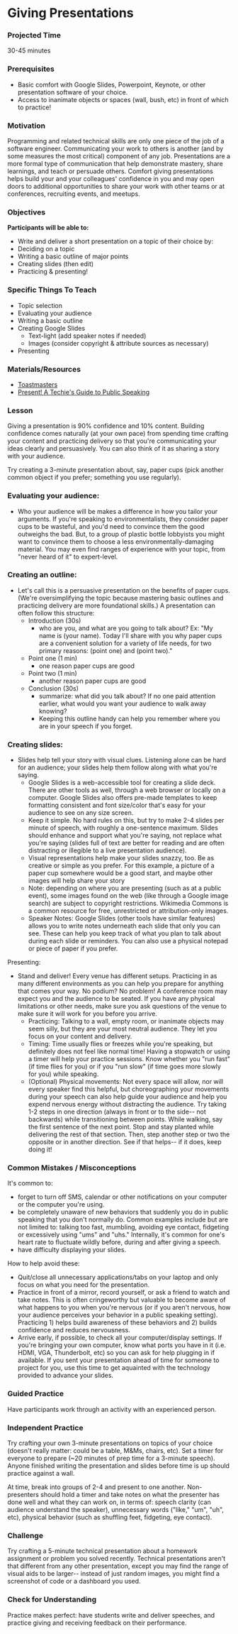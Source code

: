# Giving Presentations

### Projected Time
30-45 minutes

### Prerequisites
- Basic comfort with Google Slides, Powerpoint, Keynote, or other presentation software of your choice.
- Access to inanimate objects or spaces (wall, bush, etc) in front of which to practice!

### Motivation
Programming and related technical skills are only one piece of the job of a software engineer. Communicating your work to others is another (and by some measures the most critical) component of any job. Presentations are a more formal type of communication that help demonstrate mastery, share learnings, and teach or persuade others. Comfort giving presentations helps build your and your colleagues' confidence in you and may open doors to additional opportunities to share your work with other teams or at conferences, recruiting events, and meetups.

### Objectives

**Participants will be able to:**
- Write and deliver a short presentation on a topic of their choice by:
- Deciding on a topic
- Writing a basic outline of major points
- Creating slides (then edit)
- Practicing & presenting!

### Specific Things To Teach
- Topic selection
- Evaluating your audience
- Writing a basic outline 
- Creating Google Slides
	- Text-light (add speaker notes if needed)
	- Images (consider copyright & attribute sources as necessary)
- Presenting

### Materials/Resources

- [Toastmasters](https://www.toastmasters.org/Resources)
- [Present! A Techie's Guide to Public Speaking](http://femgineer.com/present-book/)

### Lesson

Giving a presentation is 90% confidence and 10% content. Building confidence comes naturally (at your own pace) from spending time crafting your content and practicing delivery so that you're communicating your ideas clearly and persuasively. You can also think of it as sharing a story with your audience.

Try creating a 3-minute presentation about, say, paper cups (pick another common object if you prefer; something you use regularly).

### Evaluating your audience: 
- Who your audience will be makes a difference in how you tailor your arguments. If you're speaking to environmentalists, they consider paper cups to be wasteful, and you'd need to convince them the good outweighs the bad. But, to a group of plastic bottle lobbyists you might want to convince them to choose a less environmentally-damaging material. You may even find ranges of experience with your topic, from "never heard of it" to expert-level.

### Creating an outline:
- Let's call this is a persuasive presentation on the benefits of paper cups. (We're oversimplifying the topic because mastering basic outlines and practicing delivery are more foundational skills.) A presentation can often follow this structure: 
  - Introduction (30s)
    - who are you, and what are you going to talk about? Ex: "My name is (your name). Today I'll share with you why paper cups are a convenient solution for a variety of life needs, for two primary reasons: (point one) and (point two)."
  - Point one (1 min)
    - one reason paper cups are good 
  - Point two (1 min)
    - another reason paper cups are good
  - Conclusion (30s)
    - summarize: what did you talk about? If no one paid attention earlier, what would you want your audience to walk away knowing? 
    - Keeping this outline handy can help you remember where you are in your speech if you forget. 
		
### Creating slides:
- Slides help tell your story with visual clues. Listening alone can be hard for an audience; your slides help them follow along with what you're saying. 
	- Google Slides is a web-accessible tool for creating a slide deck. There are other tools as well, through a web browser or locally on a computer. Google Slides also offers pre-made templates to keep formatting consistent and font size/color that's easy for your audience to see on any size screen.
	- Keep it simple. No hard rules on this, but try to make 2-4 slides per minute of speech, with roughly a one-sentence maximum. Slides should enhance and support what you're saying, not replace what you're saying (slides full of text are better for reading and are often distracting or illegible to a live presentation audience).
	- Visual representations help make your slides snazzy, too. Be as creative or simple as you prefer. For this example, a picture of a paper cup somewhere would be a good start, and maybe other images will help share your story 
	- Note: depending on where you are presenting (such as at a public event), some images found on the web (like through a Google image search) are subject to copyright restrictions. Wikimedia Commons is a common resource for free, unrestricted or attribution-only images.
	- Speaker Notes: Google Slides (other tools have similar features) allows you to write notes underneath each slide that only you can see. These can help you keep track of what you plan to talk about during each slide or reminders. You can also use a physical notepad or piece of paper if you prefer. 

Presenting: 
- Stand and deliver! Every venue has different setups. Practicing in as many different environments as you can help you prepare for anything that comes your way. No podium? No problem! A conference room may expect you and the audience to be seated. If you have any physical limitations or other needs, make sure you ask questions of the venue to make sure it will work for you before you arrive. 
	- Practicing: Talking to a wall, empty room, or inanimate objects may seem silly, but they are your most neutral audience. They let you focus on your content and delivery.
	- Timing: Time usually flies or freezes while you're speaking, but definitely does not feel like normal time! Having a stopwatch or using a timer will help your practice sessions. Know whether you "run fast" (if time flies for you) or if you "run slow" (if time goes more slowly for you) while speaking.
	- (Optional) Physical movements: Not every space will allow, nor will every speaker find this helpful, but choreographing your movements during your speech can also help guide your audience and help you expend nervous energy without distracting the audience. Try taking 1-2 steps in one direction (always in front or to the side-- not backwards) while transitioning between points. While walking, say the first sentence of the next point. Stop and stay planted while delivering the rest of that section. Then, step another step or two the opposite or in another direction. See if that helps-- if it does, keep doing it!

### Common Mistakes / Misconceptions

It's common to:
- forget to turn off SMS, calendar or other notifications on your computer or the computer you're using. 
- be completely unaware of new behaviors that suddenly you do in public speaking that you don't normally do. Common examples include but are not limited to: talking too fast, mumbling, avoiding eye contact, fidgeting or excessively using "ums" and "uhs." Internally, it's common for one's heart rate to fluctuate wildly before, during and after giving a speech.
- have difficulty displaying your slides.

How to help avoid these: 
- Quit/close all unnecessary applications/tabs on your laptop and only focus on what you need for the presentation. 
- Practice in front of a mirror, record yourself, or ask a friend to watch and take notes. This is often cringeworthy but valuable to become aware of what happens to you when you're nervous (or if you aren't nervous, how your audience perceives your behavior in a public speaking setting). Practicing 1) helps build awareness of these behaviors and 2) builds confidence and reduces nervousness. 
- Arrive early, if possible, to check all your computer/display settings. If you're bringing your own computer, know what ports you have in it (i.e. HDMI, VGA, Thunderbolt, etc) so you can ask for help plugging in if available. If you sent your presentation ahead of time for someone to project for you, use this time to get aquainted with the technology provided to advance your slides.

### Guided Practice

Have participants work through an activity with an experienced person.


### Independent Practice

Try crafting your own 3-minute presentations on topics of your choice (doesn't really matter: could be a table, M&Ms, chairs, etc). Set a timer for everyone to prepare (~20 minutes of prep time for a 3-minute speech). Anyone finished writing the presentation and slides before time is up should practice against a wall. 

At time, break into groups of 2-4 and present to one another. Non-presenters should hold a timer and take notes on what the presenter has done well and what they can work on, in terms of: speech clarity (can audience understand the speaker), unnecessary words ("like," "um", "uh", etc), physical behavior (such as shuffling feet, fidgeting, eye contact).  

### Challenge

Try crafting a 5-minute technical presentation about a homework assignment or problem you solved recently. Technical presentations aren't that different from any other presentation, except you may find the range of visual aids to be larger-- instead of just random images, you might find a screenshot of code or a dashboard you used. 

### Check for Understanding

Practice makes perfect: have students write and deliver speeches, and practice giving and receiving feedback on their performance.
